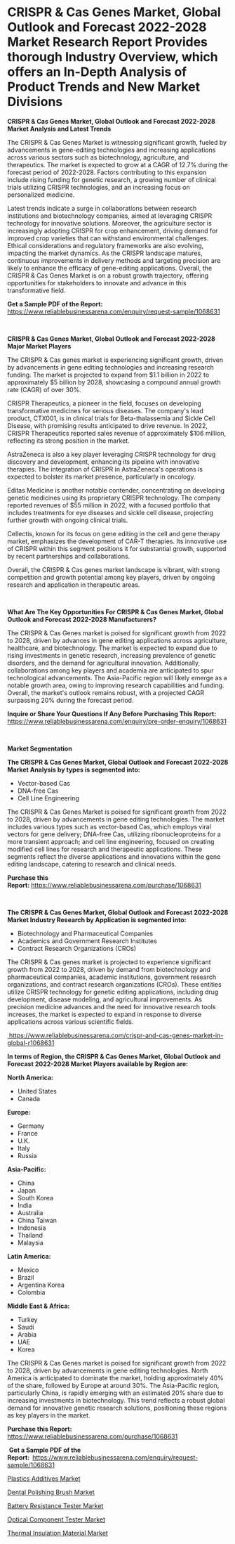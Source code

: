 <p><h1>CRISPR & Cas Genes Market, Global Outlook and Forecast 2022-2028 Market Research Report Provides thorough Industry Overview, which offers an In-Depth Analysis of Product Trends and New Market Divisions</h1></p><p><strong>CRISPR & Cas Genes Market, Global Outlook and Forecast 2022-2028 Market Analysis and Latest Trends</strong></p>
<p><p>The CRISPR & Cas Genes Market is witnessing significant growth, fueled by advancements in gene-editing technologies and increasing applications across various sectors such as biotechnology, agriculture, and therapeutics. The market is expected to grow at a CAGR of 12.7% during the forecast period of 2022-2028. Factors contributing to this expansion include rising funding for genetic research, a growing number of clinical trials utilizing CRISPR technologies, and an increasing focus on personalized medicine.</p><p>Latest trends indicate a surge in collaborations between research institutions and biotechnology companies, aimed at leveraging CRISPR technology for innovative solutions. Moreover, the agriculture sector is increasingly adopting CRISPR for crop enhancement, driving demand for improved crop varieties that can withstand environmental challenges. Ethical considerations and regulatory frameworks are also evolving, impacting the market dynamics. As the CRISPR landscape matures, continuous improvements in delivery methods and targeting precision are likely to enhance the efficacy of gene-editing applications. Overall, the CRISPR & Cas Genes Market is on a robust growth trajectory, offering opportunities for stakeholders to innovate and advance in this transformative field.</p></p>
<p><strong>Get a Sample PDF of the Report:&nbsp;</strong> <a href="https://www.reliablebusinessarena.com/enquiry/request-sample/1068631">https://www.reliablebusinessarena.com/enquiry/request-sample/1068631</a></p>
<p>&nbsp;</p>
<p><strong>CRISPR & Cas Genes Market, Global Outlook and Forecast 2022-2028 Major Market Players</strong></p>
<p><p>The CRISPR & Cas genes market is experiencing significant growth, driven by advancements in gene editing technologies and increasing research funding. The market is projected to expand from $1.1 billion in 2022 to approximately $5 billion by 2028, showcasing a compound annual growth rate (CAGR) of over 30%.</p><p>CRISPR Therapeutics, a pioneer in the field, focuses on developing transformative medicines for serious diseases. The company's lead product, CTX001, is in clinical trials for Beta-thalassemia and Sickle Cell Disease, with promising results anticipated to drive revenue. In 2022, CRISPR Therapeutics reported sales revenue of approximately $106 million, reflecting its strong position in the market.</p><p>AstraZeneca is also a key player leveraging CRISPR technology for drug discovery and development, enhancing its pipeline with innovative therapies. The integration of CRISPR in AstraZeneca's operations is expected to bolster its market presence, particularly in oncology.</p><p>Editas Medicine is another notable contender, concentrating on developing genetic medicines using its proprietary CRISPR technology. The company reported revenues of $55 million in 2022, with a focused portfolio that includes treatments for eye diseases and sickle cell disease, projecting further growth with ongoing clinical trials.</p><p>Cellectis, known for its focus on gene editing in the cell and gene therapy market, emphasizes the development of CAR-T therapies. Its innovative use of CRISPR within this segment positions it for substantial growth, supported by recent partnerships and collaborations. </p><p>Overall, the CRISPR & Cas genes market landscape is vibrant, with strong competition and growth potential among key players, driven by ongoing research and application in therapeutic areas.</p></p>
<p>&nbsp;</p>
<p><strong>What Are The Key Opportunities For CRISPR & Cas Genes Market, Global Outlook and Forecast 2022-2028 Manufacturers?</strong></p>
<p><p>The CRISPR & Cas Genes market is poised for significant growth from 2022 to 2028, driven by advances in gene editing applications across agriculture, healthcare, and biotechnology. The market is expected to expand due to rising investments in genetic research, increasing prevalence of genetic disorders, and the demand for agricultural innovation. Additionally, collaborations among key players and academia are anticipated to spur technological advancements. The Asia-Pacific region will likely emerge as a notable growth area, owing to improving research capabilities and funding. Overall, the market's outlook remains robust, with a projected CAGR surpassing 20% during the forecast period.</p></p>
<p><strong>Inquire or Share Your Questions If Any Before Purchasing This Report:</strong> <a href="https://www.reliablebusinessarena.com/enquiry/pre-order-enquiry/1068631">https://www.reliablebusinessarena.com/enquiry/pre-order-enquiry/1068631</a></p>
<p>&nbsp;</p>
<p><strong>Market Segmentation</strong></p>
<p><strong>The CRISPR & Cas Genes Market, Global Outlook and Forecast 2022-2028 Market Analysis by types is segmented into:</strong></p>
<p><ul><li>Vector-based Cas</li><li>DNA-free Cas</li><li>Cell Line Engineering</li></ul></p>
<p><p>The CRISPR & Cas Genes Market is poised for significant growth from 2022 to 2028, driven by advancements in gene editing technologies. The market includes various types such as vector-based Cas, which employs viral vectors for gene delivery; DNA-free Cas, utilizing ribonucleoproteins for a more transient approach; and cell line engineering, focused on creating modified cell lines for research and therapeutic applications. These segments reflect the diverse applications and innovations within the gene editing landscape, catering to research and clinical needs.</p></p>
<p><strong>Purchase this Report:&nbsp;</strong><a href="https://www.reliablebusinessarena.com/purchase/1068631">https://www.reliablebusinessarena.com/purchase/1068631</a></p>
<p>&nbsp;</p>
<p><strong>The CRISPR & Cas Genes Market, Global Outlook and Forecast 2022-2028 Market Industry Research by Application is segmented into:</strong></p>
<p><ul><li>Biotechnology and Pharmaceutical Companies</li><li>Academics and Government Research Institutes</li><li>Contract Research Organizations (CROs)</li></ul></p>
<p><p>The CRISPR & Cas genes market is projected to experience significant growth from 2022 to 2028, driven by demand from biotechnology and pharmaceutical companies, academic institutions, government research organizations, and contract research organizations (CROs). These entities utilize CRISPR technology for genetic editing applications, including drug development, disease modeling, and agricultural improvements. As precision medicine advances and the need for innovative research tools increases, the market is expected to expand in response to diverse applications across various scientific fields.</p></p>
<p><a href="https://www.reliablebusinessarena.com/crispr-and-cas-genes-market-in-global-r1068631">&nbsp;https://www.reliablebusinessarena.com/crispr-and-cas-genes-market-in-global-r1068631</a></p>
<p><strong>In terms of Region, the CRISPR & Cas Genes Market, Global Outlook and Forecast 2022-2028 Market Players available by Region are:</strong></p>
<p>
    <p> <strong> North America: </strong>
        <ul>
            <li>United States</li>
            <li>Canada</li>
        </ul>
        </p> 
    <p> <strong> Europe: </strong>
        <ul>
            <li>Germany</li>
            <li>France</li>
            <li>U.K.</li>
            <li>Italy</li>
            <li>Russia</li>
        </ul>
        </p> 
    <p> <strong> Asia-Pacific: </strong>
        <ul>
            <li>China</li>
            <li>Japan</li>
            <li>South Korea</li>
            <li>India</li>
            <li>Australia</li>
            <li>China Taiwan</li>
            <li>Indonesia</li>
            <li>Thailand</li>
            <li>Malaysia</li>
        </ul>
        </p> 
    <p> <strong> Latin America: </strong>
        <ul>
            <li>Mexico</li>
            <li>Brazil</li>
            <li>Argentina Korea</li>
            <li>Colombia</li>
        </ul>
        </p> 
    <p> <strong> Middle East & Africa: </strong>
        <ul>
            <li>Turkey</li>
            <li>Saudi</li>
            <li>Arabia</li>
            <li>UAE</li>
            <li>Korea</li>
        </ul>
    </p>
    </p>
<p><p>The CRISPR & Cas Genes market is poised for significant growth from 2022 to 2028, driven by advancements in gene editing technologies. North America is anticipated to dominate the market, holding approximately 40% of the share, followed by Europe at around 30%. The Asia-Pacific region, particularly China, is rapidly emerging with an estimated 20% share due to increasing investments in biotechnology. This trend reflects a robust global demand for innovative genetic research solutions, positioning these regions as key players in the market.</p></p>
<p><strong>Purchase this Report: </strong><a href="https://www.reliablebusinessarena.com/purchase/1068631">https://www.reliablebusinessarena.com/purchase/1068631</a></p>
<p>&nbsp;<strong>Get a Sample PDF of the Report:&nbsp;&nbsp;</strong><a href="https://www.reliablebusinessarena.com/enquiry/request-sample/1068631">https://www.reliablebusinessarena.com/enquiry/request-sample/1068631</a></p>
<p><strong></strong></p>
<p><p><a href="https://issuu.com/reportprime-2/docs/plastics-additives-market-size-2030_b67b1b82403c04">Plastics Additives Market</a></p><p><a href="https://www.linkedin.com/pulse/dental-polishing-brush-market-outlook-forecast-from-2024-9pzic?trackingId=hPClHsHDTze5UIUO1K%2FSoA%3D%3D">Dental Polishing Brush Market</a></p><p><a href="https://medium.com/@kelleebernier1851/the-battery-resistance-tester-industry-analysis-report-offers-a-comprehensive-and-current-68e201d4e1a2">Battery Resistance Tester Market</a></p><p><a href="https://medium.com/@kelleebernier1851/the-optical-component-tester-market-insights-report-offers-an-in-depth-and-thorough-analysis-of-6f2718e9f696">Optical Component Tester Market</a></p><p><a href="https://issuu.com/reportprime-2/docs/thermal-insulation-material-market-_26b76c3260c498">Thermal Insulation Material Market</a></p></p>